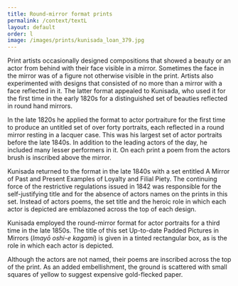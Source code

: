 ```yaml
---
title: Round-mirror format prints
permalink: /context/textL
layout: default
order: l
image: /images/prints/kunisada_loan_379.jpg
---
```


Print artists occasionally designed compositions that showed a beauty or an actor from behind with their face visible in a mirror. Sometimes the face in the mirror was of a figure not otherwise visible in the print. Artists also experimented with designs that consisted of no more than a mirror with a face reflected in it. The latter format appealed to Kunisada, who used it for the first time in the early 1820s for a distinguished set of beauties reflected in round hand mirrors.

In the late 1820s he applied the format to actor portraiture for the first time to produce an untitled set of over forty portraits, each reflected in a round mirror resting in a lacquer case. This was his largest set of actor portraits before the late 1840s. In addition to the leading actors of the day, he included many lesser performers in it. On each print a poem from the actors brush is inscribed above the mirror.

Kunisada returned to the format in the late 1840s with a set entitled A Mirror of Past and Present Examples of Loyalty and Filial Piety. The continuing force of the restrictive regulations issued in 1842 was responsible for the self-justifying title and for the absence of actors names on the prints in this set. Instead of actors poems, the set title and the heroic role in which each actor is depicted are emblazoned across the top of each design.

Kunisada employed the round-mirror format for actor portraits for a third time in the late 1850s. The title of this set Up-to-date Padded Pictures in Mirrors (_Imayō oshi-e kagami_) is given in a tinted rectangular box, as is the role in which each actor is depicted.

Although the actors are not named, their poems are inscribed across the top of the print. As an added embellishment, the ground is scattered with small squares of yellow to suggest expensive gold-flecked paper.
